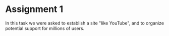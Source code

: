 # Assignment 1
In this task we were asked to establish a site "like YouTube", and to organize potential support for millions of users.

